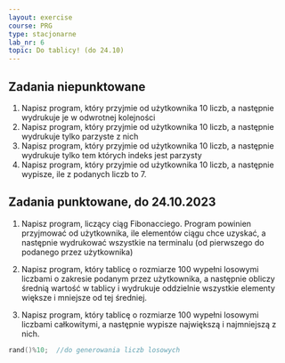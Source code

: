 ```yaml
---
layout: exercise
course: PRG
type: stacjonarne
lab_nr: 6
topic: Do tablicy! (do 24.10)
---
```

## Zadania niepunktowane

1. Napisz program, który przyjmie od użytkownika 10 liczb, a następnie wydrukuje je w odwrotnej kolejności
2. Napisz program, który przyjmie od użytkownika 10 liczb, a następnie wydrukuje tylko parzyste z nich
3. Napisz program, który przyjmie od użytkownika 10 liczb, a następnie wydrukuje tylko tem których indeks jest parzysty
4. Napisz program, który przyjmie od użytkownika 10 liczb, a następnie wypisze, ile z podanych liczb to 7.



## Zadania punktowane, do 24.10.2023

1. Napisz program, liczący ciąg Fibonacciego. Program powinien przyjmować od użytkownika, ile elementów ciągu chce uzyskać, a następnie wydrukować wszystkie na terminalu (od pierwszego do podanego przez użytkownika)

2. Napisz program, który tablicę o rozmiarze 100 wypełni losowymi liczbami o zakresie podanym przez użytkownika, a następnie obliczy średnią wartość w tablicy i wydrukuje oddzielnie wszystkie elementy większe i mniejsze od tej średniej. 

3. Napisz program, który tablicę o rozmiarze 100 wypełni losowymi liczbami całkowitymi, a następnie wypisze największą i najmniejszą z nich.

```c++
rand()%10;  //do generowania liczb losowych
```